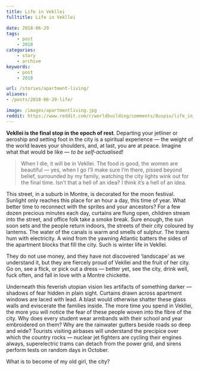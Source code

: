 ```yaml
---
title: Life in Vekllei
fulltitle: Life in Vekllei

date: 2018-06-29
tags:
    - post
    - 2018
categories:
    - story
    - archive
keywords:
    - post
    - 2018

url: /stories/apartment-living/
aliases:
- /posts/2018-06-29-life/

image: /images/apartmentliving.jpg
reddit: https://www.reddit.com/r/worldbuilding/comments/8uspiu/life_in_vekllei/
---
```

**Vekllei is the final stop in the epoch of rest**. Departing your jetliner or aeroship and setting foot in the city is a spiritual experience  —  the weight of the world leaves your shoulders, and, at last, you are at peace. Imagine what that would be like  —  *to be self-actualised*!

>When I die, it will be in Vekllei. The food is good, the women are beautiful — yes, when I go I’ll make sure I’m there, pissed beyond belief, surrounded by my family, watching the city lights wink out for the final time. Isn’t that a hell of an idea? I think it’s a hell of an idea.

This street, in a suburb in Montre, is decorated for the moon festival. Sunlight only reaches this place for an hour a day, this time of year. What better time to reconnect with the sprites and your ancestors? For a few dozen precious minutes each day, curtains are flung open, children stream into the street, and office folk take a smoke break. Sure enough, the sun soon sets and the people return indoors, the streets of their city coloured by lanterns. The water of the canals is warm and smells of sulphur. The trams hum with electricity. A wind from the yawning Atlantic batters the sides of the apartment blocks that fill the city. Such is winter life in Vekllei.

They do not use money, and they have not discovered ‘landscape’ as we understand it, but they are fiercely proud of Vekllei and the fruit of her city. Go on, see a flick, or pick out a dress —  better yet, see the city, drink well, fuck often, and fall in love with a Montre chickette.

Underneath this feverish utopian vision lies artifacts of something darker  —  shadows of fear hidden in plain sight. Curtains drawn across apartment windows are laced with lead. A blast would otherwise shatter these glass walls and eviscerate the families inside. The more time you spend in Vekllei, the more you will notice the fear of these people woven into the fibre of the city. Why does every student wear armbands with their school and year embroidered on them? Why are the rainwater gutters beside roads so deep and wide? Tourists visiting airbases will understand the precipice over which the country rocks  —  nuclear jet fighters are cycling their engines always, superelectric trams can detach from the power grid, and sirens perform tests on random days in October.

What is to become of my old girl, the city?
